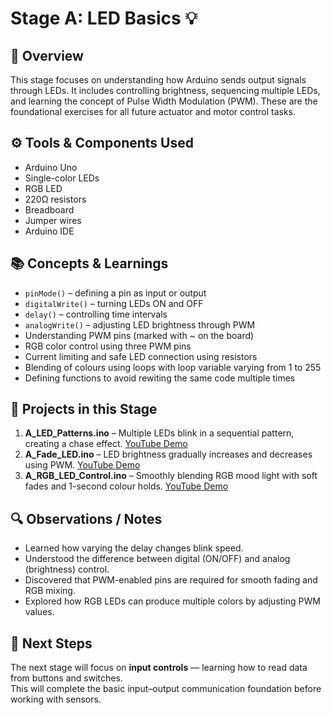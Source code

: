 # Stage A: LED Basics 💡

## 🧠 Overview
This stage focuses on understanding how Arduino sends output signals through LEDs. It includes controlling brightness, sequencing multiple LEDs, and learning the concept of Pulse Width Modulation (PWM). These are the foundational exercises for all future actuator and motor control tasks.

## ⚙️ Tools & Components Used
- Arduino Uno  
- Single-color LEDs  
- RGB LED  
- 220Ω resistors  
- Breadboard  
- Jumper wires  
- Arduino IDE  

## 📚 Concepts & Learnings
- `pinMode()` – defining a pin as input or output  
- `digitalWrite()` – turning LEDs ON and OFF  
- `delay()` – controlling time intervals  
- `analogWrite()` – adjusting LED brightness through PWM  
- Understanding PWM pins (marked with ~ on the board)  
- RGB color control using three PWM pins  
- Current limiting and safe LED connection using resistors
- Blending of colours using loops with loop variable varying from 1 to 255
- Defining functions to avoid rewiting the same code multiple times

## 🧩 Projects in this Stage
1. **A_LED_Patterns.ino** – Multiple LEDs blink in a sequential pattern, creating a chase effect. 
    [YouTube Demo](https://youtu.be/jrsQdK30p0s)
2. **A_Fade_LED.ino** – LED brightness gradually increases and decreases using PWM. 
    [YouTube Demo](https://youtu.be/VIEYhdRMl-k)
3. **A_RGB_LED_Control.ino** – Smoothly blending RGB mood light with soft fades and 1-second colour holds. 
    [YouTube Demo](https://youtu.be/qs2Qq_HN19k)

## 🔍 Observations / Notes
- Learned how varying the delay changes blink speed.  
- Understood the difference between digital (ON/OFF) and analog (brightness) control.  
- Discovered that PWM-enabled pins are required for smooth fading and RGB mixing.  
- Explored how RGB LEDs can produce multiple colors by adjusting PWM values.  

## 🚀 Next Steps
The next stage will focus on **input controls** — learning how to read data from buttons and switches.  
This will complete the basic input–output communication foundation before working with sensors.
